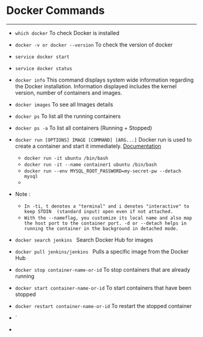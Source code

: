 # Docker Commands
---

- `which docker` To check Docker is installed
- `docker -v or docker --version` To check the version of docker
- `service docker start` 
- `service docker status`
- `docker info` This command displays system wide information regarding the Docker installation. Information displayed includes the kernel version, number of containers and images.
- `docker images` To see all Images details
- `docker ps` To list all the running containers
- `docker ps -a` To list all containers (Running + Stopped)
- `docker run [OPTIONS] IMAGE [COMMAND] [ARG...]` Docker run is used to create a container and start it immediately. [Documentation](https://docs.docker.com/engine/reference/commandline/run/)

  - `docker run -it ubuntu /bin/bash`
  - `docker run -it --name container1 ubuntu /bin/bash `
  - `docker run --env MYSQL_ROOT_PASSWORD=my-secret-pw --detach mysql`
  - 

- Note :
  - `In -ti, t denotes a "terminal" and i denotes "interactive" to keep STDIN  (standard input) open even if not attached.`
  - `With the --nameflag, you customize its local name and also map the host port to the container port. -d or --detach helps in running the container in the background in detached mode.`


- `docker search jenkins ` Search Docker Hub for images
- `docker pull jenkins/jenkins ` Pulls a specific image from the Docker Hub
- `docker stop container-name-or-id` To stop containers that are already running
- `docker start container-name-or-id` To start containers that have been stopped
- `docker restart container-name-or-id` To restart the stopped container
- `
- 

 
 



